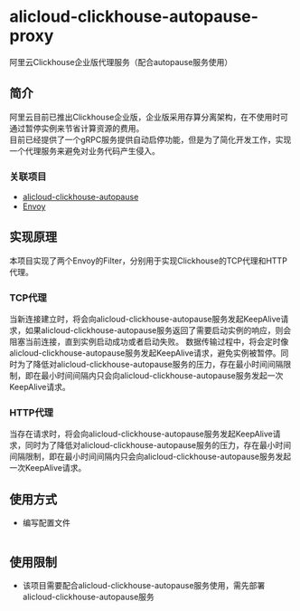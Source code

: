 # alicloud-clickhouse-autopause-proxy

阿里云Clickhouse企业版代理服务（配合autopause服务使用）

## 简介

阿里云目前已推出Clickhouse企业版，企业版采用存算分离架构，在不使用时可通过暂停实例来节省计算资源的费用。  
目前已经提供了一个gRPC服务提供自动启停功能，但是为了简化开发工作，实现一个代理服务来避免对业务代码产生侵入。

### 关联项目

- [alicloud-clickhouse-autopause](https://github.com/zhangbc97/alicloud-clickhouse-autopause)
- [Envoy](https://github.com/envoyproxy/envoy)

## 实现原理

本项目实现了两个Envoy的Filter，分别用于实现Clickhouse的TCP代理和HTTP代理。

### TCP代理

当新连接建立时，将会向alicloud-clickhouse-autopause服务发起KeepAlive请求，如果alicloud-clickhouse-autopause服务返回了需要启动实例的响应，则会阻塞当前连接，直到实例启动成功或者启动失败。
数据传输过程中，将会定时像alicloud-clickhouse-autopause服务发起KeepAlive请求，避免实例被暂停。同时为了降低对alicloud-clickhouse-autopause服务的压力，存在最小时间间隔限制，即在最小时间间隔内只会向alicloud-clickhouse-autopause服务发起一次KeepAlive请求。

### HTTP代理

当存在请求时，将会向alicloud-clickhouse-autopause服务发起KeepAlive请求，同时为了降低对alicloud-clickhouse-autopause服务的压力，存在最小时间间隔限制，即在最小时间间隔内只会向alicloud-clickhouse-autopause服务发起一次KeepAlive请求。

## 使用方式

- 编写配置文件

```yaml


```

## 使用限制

- 该项目需要配合alicloud-clickhouse-autopause服务使用，需先部署alicloud-clickhouse-autopause服务